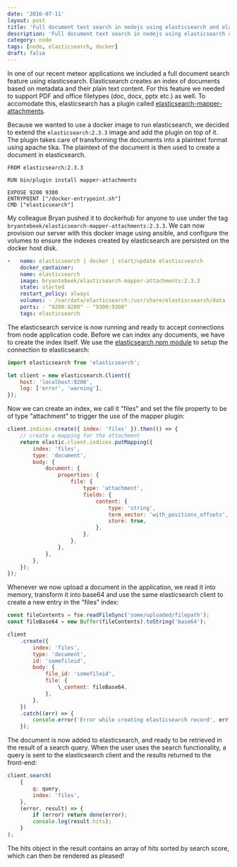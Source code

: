 ```yaml
---
date: '2016-07-11'
layout: post
title: 'Full document text search in nodejs using elasticsearch and elasticsearch mapper attachments plugin'
description: 'Full document text search in nodejs using elasticsearch and elasticsearch mapper attachments plugin'
category: node
tags: [node, elasticsearch, docker]
draft: false
---
```


In one of our recent meteor applications we included a full document search feature using elasticsearch. Elasticsearch creates an index of documents based on metadata and their plain text content. For this feature we needed to support PDF and office filetypes (doc, docx, pptx etc.) as well. To accomodate this, elasticsearch has a plugin called [elasticsearch-mapper-attachments](https://github.com/elastic/elasticsearch-mapper-attachments).

Because we wanted to use a docker image to run elasticsearch, we decided to extend the `elasticsearch:2.3.3` image and add the plugin on top of it. The plugin takes care of transforming the documents into a plaintext format using apache tika. The plaintext of the document is then used to create a document in elasticsearch.

```docker
FROM elasticsearch:2.3.3

RUN bin/plugin install mapper-attachments

EXPOSE 9200 9300
ENTRYPOINT ["/docker-entrypoint.sh"]
CMD ["elasticsearch"]
```

My colleague Bryan pushed it to dockerhub for anyone to use under the tag `bryantebeek/elasticsearch-mapper-attachments:2.3.3`. We can now provision our server with this docker image using ansible, and configure the volumes to ensure the indexes created by elasticsearch are persisted on the docker host disk.

```yaml
-   name: elasticsearch | docker | start/update elastiscsearch
    docker_container:
    name: elasticsearch
    image: bryantebeek/elasticsearch-mapper-attachments:2.3.3
    state: started
    restart_policy: always
    volumes: - /var/data/elasticsearch:/usr/share/elastiscsearch/data
    ports: - "9200:9200" - "9300:9300"
    tags: elasticsearch
```

The elasticsearch service is now running and ready to accept connections from node application code. Before we can index any documents, we have to create the index itself. We use the [elasticsearch npm module](https://www.npmjs.com/package/elasticsearch) to setup the connection to elasticsearch:

```javascript
import elasticsearch from 'elasticsearch';

let client = new elasticsearch.Client({
    host: 'localhost:9200',
    log: ['error', 'warning'],
});
```

Now we can create an index, we call it "files" and set the file property to be of type "attachment" to trigger the use of the mapper plugin:

```javascript
client.indices.create({ index: 'files' }).then(() => {
    // create a mapping for the attachment
    return elastic.client.indices.putMapping({
        index: 'files',
        type: 'document',
        body: {
            document: {
                properties: {
                    file: {
                        type: 'attachment',
                        fields: {
                            content: {
                                type: 'string',
                                term_vector: 'with_positions_offsets',
                                store: true,
                            },
                        },
                    },
                },
            },
        },
    });
});
```

Whenever we now upload a document in the application, we read it into memory, transform it into base64 and use the same elasticsearch client to create a new entry in the "files" index:

```javascript
const fileContents = fse.readFileSync('some/uploaded/filepath');
const fileBase64 = new Buffer(fileContents).toString('base64');

client
    .create({
        index: 'files',
        type: 'document',
        id: 'somefileid',
        body: {
            file_id: 'somefileid',
            file: {
                \_content: fileBase64,
            },
        },
    })
    .catch((err) => {
        console.error('Error while creating elasticsearch record', err);
    });
```

The document is now added to elasticsearch, and ready to be retrieved in the result of a search query. When the user uses the search functionality, a query is sent to the elasticsearch client and the results returned to the front-end:

```javascript
client.search(
    {
        q: query,
        index: 'files',
    },
    (error, result) => {
        if (error) return done(error);
        console.log(result.hits);
    }
);
```

The hits object in the result contains an array of hits sorted by search score, which can then be rendered as pleased!
